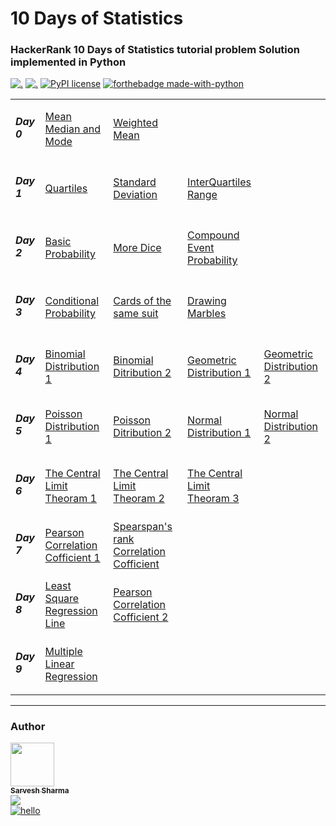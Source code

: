 # 10 Days of Statistics

### HackerRank 10 Days of Statistics tutorial problem Solution implemented in Python
[![.](https://img.shields.io/github/watchers/shsarv/Hackerrank-10-Days-of-Statistics?color=blue&label=watches&logo=appveyor&logoColor=lightgreen&style=for-the-badge)](https://github.com/shsarv/Hackerrank-10-Days-of-Statistics)
[![.](https://img.shields.io/badge/Hackerrank-10_Days_of_Statistics-brightgreen?style=for-the-badge)](https://www.hackerrank.com/domains/tutorials/10-days-of-statistics)
[![PyPI license](https://img.shields.io/pypi/l/ansicolortags.svg?style=for-the-badge)](https://pypi.python.org/pypi/ansicolortags/) [![forthebadge made-with-python](http://ForTheBadge.com/images/badges/made-with-python.svg)](https://www.python.org/) 
<table>
<tr>
  <td><h5>Day 0</h5></td>
   <td><a href="https://github.com/shsarv/Hackerrank-10-Days-of-Statistics/blob/master/mean_median_and_mode.py">Mean Median and Mode</a></td>
   <td><a href="https://github.com/shsarv/Hackerrank-10-Days-of-Statistics/blob/master/Weighted_mean.py">Weighted Mean</a></td>
  <td></td>
</tr>
  <tr>
  <td><h5>Day 1</h5></td>
   <td><a href="https://github.com/shsarv/Hackerrank-10-Days-of-Statistics/blob/master/Quartiles.py">Quartiles</a></td>
   <td><a href="https://github.com/shsarv/Hackerrank-10-Days-of-Statistics/blob/master/Standard_deviation.py">Standard Deviation</a></td>
   <td><a href="https://github.com/shsarv/Hackerrank-10-Days-of-Statistics/blob/master/interquartile.py">InterQuartiles Range</a></td>
    <td></td>
</tr>
  <tr>
  <td><h5>Day 2</h5></td>
   <td><a href="https://github.com/shsarv/Hackerrank-10-Days-of-Statistics/blob/master/Basic_probability.py">Basic Probability</a></td>
   <td><a href="https://github.com/shsarv/Hackerrank-10-Days-of-Statistics/blob/master/More_Dice.py">More Dice</a></td>
   <td><a href="https://github.com/shsarv/Hackerrank-10-Days-of-Statistics/blob/master/Compound_event_probability.py">Compound Event Probability</a></td>
    <td></td>
</tr>
 </tr>
  <tr>
  <td><h5>Day 3</h5></td>
   <td><a href="https://github.com/shsarv/Hackerrank-10-Days-of-Statistics/blob/master/Conditional_probability.py">Conditional Probability</a></td>
   <td><a href="https://github.com/shsarv/Hackerrank-10-Days-of-Statistics/blob/master/Cards_of_the_same_suits.py">Cards of the same suit</a></td>
   <td><a href="https://github.com/shsarv/Hackerrank-10-Days-of-Statistics/blob/master/Drwaing_marbles.py">Drawing Marbles</a></td>
  <td></td>
</tr>
<tr>
  <td><h5>Day 4</h5></td>
   <td><a href="https://github.com/shsarv/Hackerrank-10-Days-of-Statistics/blob/master/Binomial_distribution_1.py">Binomial Distribution 1</a></td>
   <td><a href="https://github.com/shsarv/Hackerrank-10-Days-of-Statistics/blob/master/Binomial_distribution_2.py">Binomial Ditribution 2</a></td>
   <td><a href="https://github.com/shsarv/Hackerrank-10-Days-of-Statistics/blob/master/Geometric_distribution_1.py">Geometric Distribution 1</a></td>
  <td><a href="https://github.com/shsarv/Hackerrank-10-Days-of-Statistics/blob/master/Geometric_distribution_2.py">Geometric Distribution 2</a></td>
</tr>
<tr>
  <td><h5>Day 5</h5></td>
   <td><a href="https://github.com/shsarv/Hackerrank-10-Days-of-Statistics/blob/master/Poissoon_Distribution.py">Poisson Distribution 1</a></td>
   <td><a href="https://github.com/shsarv/Hackerrank-10-Days-of-Statistics/blob/master/Poissoon_Distribution2.py">Poisson Ditribution 2</a></td>
   <td><a href="https://github.com/shsarv/Hackerrank-10-Days-of-Statistics/blob/master/Normal_distribution1.py">Normal Distribution 1</a></td>
  <td><a href="https://github.com/shsarv/Hackerrank-10-Days-of-Statistics/blob/master/Normal_distribution2.py">Normal Distribution 2</a></td>
</tr>
<tr>
  <td><h5>Day 6</h5></td>
   <td><a href="https://github.com/shsarv/Hackerrank-10-Days-of-Statistics/blob/master/The_central_limit_theoram.py">The Central Limit Theoram 1</a></td>
   <td><a href="https://github.com/shsarv/Hackerrank-10-Days-of-Statistics/blob/master/The_central_limit_theoram2.py">The Central Limit Theoram 2</a></td>
   <td><a href="https://github.com/shsarv/Hackerrank-10-Days-of-Statistics/blob/master/The_central_limit_theoram3.py">The Central Limit Theoram 3</a></td>
  <td><a href=""></a></td>
</tr>
<tr>
  <td><h5>Day 7</h5></td>
   <td><a href="https://github.com/shsarv/Hackerrank-10-Days-of-Statistics/blob/master/Pearson_Correlation_Cofficients.py">Pearson Correlation Cofficient 1</a></td>
   <td><a href="https://github.com/shsarv/Hackerrank-10-Days-of-Statistics/blob/master/Spearman's_Rank_Correlation.py">Spearspan's rank Correlation Cofficient</a></td>
   <td><a href=""></a></td>
  <td><a href=""></a></td>
</tr>
<tr>
  <td><h5>Day 8</h5></td>
   <td><a href="https://github.com/shsarv/Hackerrank-10-Days-of-Statistics/blob/master/Least_square_regression.py">Least Square Regression Line</a></td>
   <td><a href="https://github.com/shsarv/Hackerrank-10-Days-of-Statistics/blob/master/Pearson_Correlation_Cofficients_2.py">Pearson Correlation Cofficient 2</a></td>
   <td><a href=""></a></td>
  <td><a href=""></a></td>
</tr>
<tr>
  <td><h5>Day 9</h5></td>
   <td><a href="https://github.com/shsarv/Hackerrank-10-Days-of-Statistics/blob/master/Multiple_linear_regression.py">Multiple Linear Regression</a></td>
   <td><a href=""></a></td>
   <td><a href=""></a></td>
  <td><a href=""></a></td>
</tr>
</table>

<hr>

### Author

<a href="https://github.com/shsarv"><img src="https://avatars2.githubusercontent.com/u/55739302?s=400&u=1e7714cb1cbe3437a527a877486c94611f0e7ab0&v=4" width="70px;" alt=""/><br /><sub><b>Sarvesh Sharma</b></sub></a>
<br>
[![](https://img.shields.io/github/followers/shsarv?style=social)](https://github.com/shsarv)  <br>
[![hello](https://img.shields.io/twitter/follow/sarveshroli?style=social)](https://twitter.com/sarveshroli)
